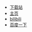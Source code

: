 - [下载站](https://download.sakuragl.ml/)
- [主页](/)
- [bilibili](https://space.bilibili.com/366439172?spm_id_from=333.1007.0.0)
- [百度一下](https://www.baidu.com/)